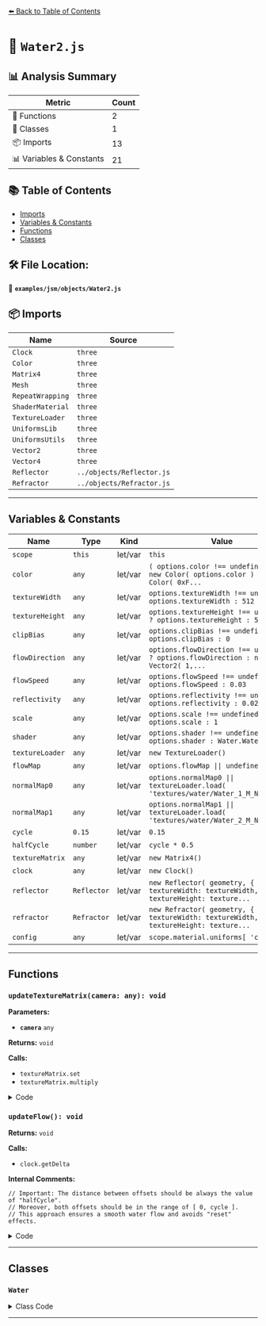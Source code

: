 [⬅️ Back to Table of Contents](../../../index.md)

# 📄 `Water2.js`

## 📊 Analysis Summary

| Metric | Count |
|--------|-------|
| 🔧 Functions | 2 |
| 🧱 Classes | 1 |
| 📦 Imports | 13 |
| 📊 Variables & Constants | 21 |

## 📚 Table of Contents

- [Imports](#imports)
- [Variables & Constants](#variables-constants)
- [Functions](#functions)
- [Classes](#classes)

## 🛠️ File Location:
📂 **`examples/jsm/objects/Water2.js`**

## 📦 Imports

| Name | Source |
|------|--------|
| `Clock` | `three` |
| `Color` | `three` |
| `Matrix4` | `three` |
| `Mesh` | `three` |
| `RepeatWrapping` | `three` |
| `ShaderMaterial` | `three` |
| `TextureLoader` | `three` |
| `UniformsLib` | `three` |
| `UniformsUtils` | `three` |
| `Vector2` | `three` |
| `Vector4` | `three` |
| `Reflector` | `../objects/Reflector.js` |
| `Refractor` | `../objects/Refractor.js` |


---

## Variables & Constants

| Name | Type | Kind | Value | Exported |
|------|------|------|-------|----------|
| `scope` | `this` | let/var | `this` | ✗ |
| `color` | `any` | let/var | `( options.color !== undefined ) ? new Color( options.color ) : new Color( 0xF...` | ✗ |
| `textureWidth` | `any` | let/var | `options.textureWidth !== undefined ? options.textureWidth : 512` | ✗ |
| `textureHeight` | `any` | let/var | `options.textureHeight !== undefined ? options.textureHeight : 512` | ✗ |
| `clipBias` | `any` | let/var | `options.clipBias !== undefined ? options.clipBias : 0` | ✗ |
| `flowDirection` | `any` | let/var | `options.flowDirection !== undefined ? options.flowDirection : new Vector2( 1,...` | ✗ |
| `flowSpeed` | `any` | let/var | `options.flowSpeed !== undefined ? options.flowSpeed : 0.03` | ✗ |
| `reflectivity` | `any` | let/var | `options.reflectivity !== undefined ? options.reflectivity : 0.02` | ✗ |
| `scale` | `any` | let/var | `options.scale !== undefined ? options.scale : 1` | ✗ |
| `shader` | `any` | let/var | `options.shader !== undefined ? options.shader : Water.WaterShader` | ✗ |
| `textureLoader` | `any` | let/var | `new TextureLoader()` | ✗ |
| `flowMap` | `any` | let/var | `options.flowMap \|\| undefined` | ✗ |
| `normalMap0` | `any` | let/var | `options.normalMap0 \|\| textureLoader.load( 'textures/water/Water_1_M_Normal....` | ✗ |
| `normalMap1` | `any` | let/var | `options.normalMap1 \|\| textureLoader.load( 'textures/water/Water_2_M_Normal....` | ✗ |
| `cycle` | `0.15` | let/var | `0.15` | ✗ |
| `halfCycle` | `number` | let/var | `cycle * 0.5` | ✗ |
| `textureMatrix` | `any` | let/var | `new Matrix4()` | ✗ |
| `clock` | `any` | let/var | `new Clock()` | ✗ |
| `reflector` | `Reflector` | let/var | `new Reflector( geometry, { textureWidth: textureWidth, textureHeight: texture...` | ✗ |
| `refractor` | `Refractor` | let/var | `new Refractor( geometry, { textureWidth: textureWidth, textureHeight: texture...` | ✗ |
| `config` | `any` | let/var | `scope.material.uniforms[ 'config' ]` | ✗ |


---

## Functions

### `updateTextureMatrix(camera: any): void`

**Parameters:**

- **`camera`** `any`

**Returns:** `void`

**Calls:**

- `textureMatrix.set`
- `textureMatrix.multiply`

<details><summary>Code</summary>

```typescript
function updateTextureMatrix( camera ) {

			textureMatrix.set(
				0.5, 0.0, 0.0, 0.5,
				0.0, 0.5, 0.0, 0.5,
				0.0, 0.0, 0.5, 0.5,
				0.0, 0.0, 0.0, 1.0
			);

			textureMatrix.multiply( camera.projectionMatrix );
			textureMatrix.multiply( camera.matrixWorldInverse );
			textureMatrix.multiply( scope.matrixWorld );

		}
```
</details>

### `updateFlow(): void`

**Returns:** `void`

**Calls:**

- `clock.getDelta`

**Internal Comments:**
```
// Important: The distance between offsets should be always the value of "halfCycle".
// Moreover, both offsets should be in the range of [ 0, cycle ].
// This approach ensures a smooth water flow and avoids "reset" effects.
```

<details><summary>Code</summary>

```typescript
function updateFlow() {

			const delta = clock.getDelta();
			const config = scope.material.uniforms[ 'config' ];

			config.value.x += flowSpeed * delta; // flowMapOffset0
			config.value.y = config.value.x + halfCycle; // flowMapOffset1

			// Important: The distance between offsets should be always the value of "halfCycle".
			// Moreover, both offsets should be in the range of [ 0, cycle ].
			// This approach ensures a smooth water flow and avoids "reset" effects.

			if ( config.value.x >= cycle ) {

				config.value.x = 0;
				config.value.y = halfCycle;

			} else if ( config.value.y >= cycle ) {

				config.value.y = config.value.y - cycle;

			}

		}
```
</details>


---

## Classes

### `Water`

<details><summary>Class Code</summary>

```ts
class Water extends Mesh {

	/**
	 * Constructs a new water instance.
	 *
	 * @param {BufferGeometry} geometry - The water's geometry.
	 * @param {module:Water2~Options} [options] - The configuration options.
	 */
	constructor( geometry, options = {} ) {

		super( geometry );

		/**
		 * This flag can be used for type testing.
		 *
		 * @type {boolean}
		 * @readonly
		 * @default true
		 */
		this.isWater = true;

		this.type = 'Water';

		const scope = this;

		const color = ( options.color !== undefined ) ? new Color( options.color ) : new Color( 0xFFFFFF );
		const textureWidth = options.textureWidth !== undefined ? options.textureWidth : 512;
		const textureHeight = options.textureHeight !== undefined ? options.textureHeight : 512;
		const clipBias = options.clipBias !== undefined ? options.clipBias : 0;
		const flowDirection = options.flowDirection !== undefined ? options.flowDirection : new Vector2( 1, 0 );
		const flowSpeed = options.flowSpeed !== undefined ? options.flowSpeed : 0.03;
		const reflectivity = options.reflectivity !== undefined ? options.reflectivity : 0.02;
		const scale = options.scale !== undefined ? options.scale : 1;
		const shader = options.shader !== undefined ? options.shader : Water.WaterShader;

		const textureLoader = new TextureLoader();

		const flowMap = options.flowMap || undefined;
		const normalMap0 = options.normalMap0 || textureLoader.load( 'textures/water/Water_1_M_Normal.jpg' );
		const normalMap1 = options.normalMap1 || textureLoader.load( 'textures/water/Water_2_M_Normal.jpg' );

		const cycle = 0.15; // a cycle of a flow map phase
		const halfCycle = cycle * 0.5;
		const textureMatrix = new Matrix4();
		const clock = new Clock();

		// internal components

		if ( Reflector === undefined ) {

			console.error( 'THREE.Water: Required component Reflector not found.' );
			return;

		}

		if ( Refractor === undefined ) {

			console.error( 'THREE.Water: Required component Refractor not found.' );
			return;

		}

		const reflector = new Reflector( geometry, {
			textureWidth: textureWidth,
			textureHeight: textureHeight,
			clipBias: clipBias
		} );

		const refractor = new Refractor( geometry, {
			textureWidth: textureWidth,
			textureHeight: textureHeight,
			clipBias: clipBias
		} );

		reflector.matrixAutoUpdate = false;
		refractor.matrixAutoUpdate = false;

		// material

		this.material = new ShaderMaterial( {
			name: shader.name,
			uniforms: UniformsUtils.merge( [
				UniformsLib[ 'fog' ],
				shader.uniforms
			] ),
			vertexShader: shader.vertexShader,
			fragmentShader: shader.fragmentShader,
			transparent: true,
			fog: true
		} );

		if ( flowMap !== undefined ) {

			this.material.defines.USE_FLOWMAP = '';
			this.material.uniforms[ 'tFlowMap' ] = {
				type: 't',
				value: flowMap
			};

		} else {

			this.material.uniforms[ 'flowDirection' ] = {
				type: 'v2',
				value: flowDirection
			};

		}

		// maps

		normalMap0.wrapS = normalMap0.wrapT = RepeatWrapping;
		normalMap1.wrapS = normalMap1.wrapT = RepeatWrapping;

		this.material.uniforms[ 'tReflectionMap' ].value = reflector.getRenderTarget().texture;
		this.material.uniforms[ 'tRefractionMap' ].value = refractor.getRenderTarget().texture;
		this.material.uniforms[ 'tNormalMap0' ].value = normalMap0;
		this.material.uniforms[ 'tNormalMap1' ].value = normalMap1;

		// water

		this.material.uniforms[ 'color' ].value = color;
		this.material.uniforms[ 'reflectivity' ].value = reflectivity;
		this.material.uniforms[ 'textureMatrix' ].value = textureMatrix;

		// initial values

		this.material.uniforms[ 'config' ].value.x = 0; // flowMapOffset0
		this.material.uniforms[ 'config' ].value.y = halfCycle; // flowMapOffset1
		this.material.uniforms[ 'config' ].value.z = halfCycle; // halfCycle
		this.material.uniforms[ 'config' ].value.w = scale; // scale

		// functions

		function updateTextureMatrix( camera ) {

			textureMatrix.set(
				0.5, 0.0, 0.0, 0.5,
				0.0, 0.5, 0.0, 0.5,
				0.0, 0.0, 0.5, 0.5,
				0.0, 0.0, 0.0, 1.0
			);

			textureMatrix.multiply( camera.projectionMatrix );
			textureMatrix.multiply( camera.matrixWorldInverse );
			textureMatrix.multiply( scope.matrixWorld );

		}

		function updateFlow() {

			const delta = clock.getDelta();
			const config = scope.material.uniforms[ 'config' ];

			config.value.x += flowSpeed * delta; // flowMapOffset0
			config.value.y = config.value.x + halfCycle; // flowMapOffset1

			// Important: The distance between offsets should be always the value of "halfCycle".
			// Moreover, both offsets should be in the range of [ 0, cycle ].
			// This approach ensures a smooth water flow and avoids "reset" effects.

			if ( config.value.x >= cycle ) {

				config.value.x = 0;
				config.value.y = halfCycle;

			} else if ( config.value.y >= cycle ) {

				config.value.y = config.value.y - cycle;

			}

		}

		//

		this.onBeforeRender = function ( renderer, scene, camera ) {

			updateTextureMatrix( camera );
			updateFlow();

			scope.visible = false;

			reflector.matrixWorld.copy( scope.matrixWorld );
			refractor.matrixWorld.copy( scope.matrixWorld );

			reflector.onBeforeRender( renderer, scene, camera );
			refractor.onBeforeRender( renderer, scene, camera );

			scope.visible = true;

		};

	}

}
```
</details>


---